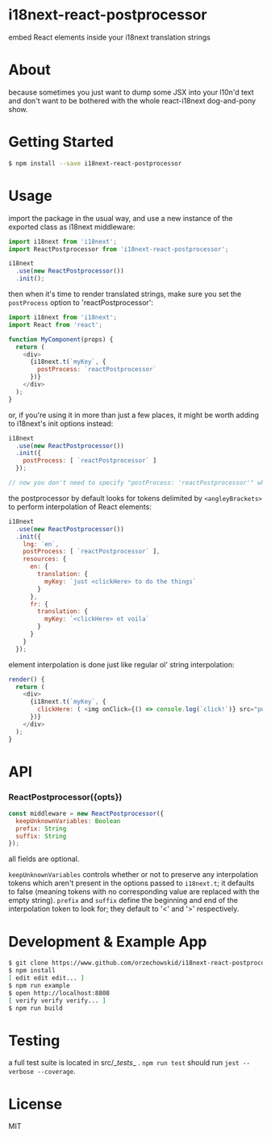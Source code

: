 # i18next-react-postprocessor

embed React elements inside your i18next translation strings

# About

because sometimes you just want to dump some JSX into your l10n'd text and don't want to be bothered with the whole react-i18next dog-and-pony show.

# Getting Started

```sh
$ npm install --save i18next-react-postprocessor
```

# Usage

import the package in the usual way, and use a new instance of the exported class as i18next middleware:

```javascript
import i18next from 'i18next';
import ReactPostprocessor from 'i18next-react-postprocessor';

i18next
  .use(new ReactPostprocessor())
  .init();
```

then when it's time to render translated strings, make sure you set the `postProcess` option to 'reactPostprocessor':

```javascript
import i18next from 'i18next';
import React from 'react';

function MyComponent(props) {
  return (
    <div>
      {i18next.t(`myKey`, {
        postProcess: `reactPostprocessor`
      })}
    </div>
  );
}
```

or, if you're using it in more than just a few places, it might be worth adding to i18next's init options instead:

```javascript
i18next
  .use(new ReactPostprocessor())
  .init({
    postProcess: [ `reactPostprocessor` ]
  });

// now you don't need to specify "postProcess: 'reactPostprocessor'" when calling i18next.t
```

the postprocessor by default looks for tokens delimited by `<angleyBrackets>` to perform interpolation of React elements:

```javascript
i18next
  .use(new ReactPostprocessor())
  .init({
    lng: `en`,
    postProcess: [ `reactPostprocessor` ],
    resources: {
      en: {
        translation: {
          myKey: `just <clickHere> to do the things`
        }
      },
      fr: {
        translation: {
          myKey: `<clickHere> et voila`
        }
      }
    }
  });
```

element interpolation is done just like regular ol' string interpolation:

```javascript
render() {
  return (
    <div>
      {i18next.t(`myKey`, {
        clickHere: ( <img onClick={() => console.log(`click!`)} src="pug.jpg" /> )
      })}
    </div>
  );
}
```

# API

### ReactPostprocessor({opts})

```javascript
const middleware = new ReactPostprocessor({
  keepUnknownVariables: Boolean
  prefix: String
  suffix: String
});
```

all fields are optional.

`keepUnknownVariables` controls whether or not to preserve any interpolation tokens which aren't present in the options passed to `i18next.t`; it defaults to false (meaning tokens with no corresponding value are replaced with the empty string).  `prefix` and `suffix` define the beginning and end of the interpolation token to look for; they default to '<' and '>' respectively.

# Development & Example App

```sh
$ git clone https://www.github.com/orzechowskid/i18next-react-postprocessor
$ npm install
[ edit edit edit... ]
$ npm run example
$ open http://localhost:8808
[ verify verify verify... ]
$ npm run build
```

# Testing

a full test suite is located in src/\__tests__ .  `npm run test` should run `jest --verbose --coverage`.

# License

MIT
